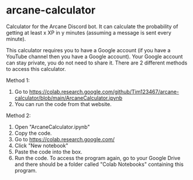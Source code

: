 # arcane-calculator
Calculator for the Arcane Discord bot. It can calculate the probability of getting at least x XP in y minutes (assuming a message is sent every minute).

This calculator requires you to have a Google account (if you have a YouTube channel then you have a Google account). Your Google account can stay private, you do not need to share it. There are 2 different methods to access this calculator.

Method 1:
1) Go to https://colab.research.google.com/github/Tim123467/arcane-calculator/blob/main/ArcaneCalculator.ipynb
2) You can run the code from that website.

Method 2:
1) Open "ArcaneCalculator.ipynb"
2) Copy the code.
3) Go to https://colab.research.google.com/
4) Click "New notebook"
5) Paste the code into the box.
6) Run the code. To access the program again, go to your Google Drive and there should be a folder called "Colab Notebooks" containing this program.
